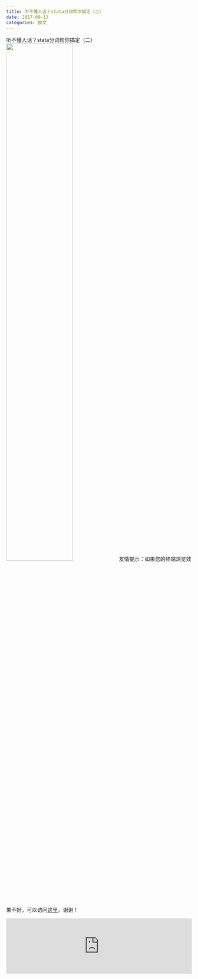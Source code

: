 ```yaml
---
title: 听不懂人话？stata分词帮你搞定（二）
date: 2017-09-13
categories: 推文
---
```

听不懂人话？stata分词帮你搞定（二）
<img src="http://mmbiz.qpic.cn/mmbiz_jpg/ACviaWTBFxhYvnGY6JicuSRq5vKAMZicG3wmE2AUSnf3qSROvHJJpstRfmnNU1WntXezmRhTVDyVySica9TQibHHfuQ/0?wx_fmt.jpeg" style="width: 60%; height: auto;"/><!--more-->
友情提示：如果您的终端浏览效果不好，可以访问[这里](https://stata-club.github.io/stata_article/2017-09-13.html)，谢谢！
<iframe src="https://stata-club.github.io/stata_article/2017-09-13.html" id="iframepage" frameborder="0" scrolling="no" marginheight="0" marginwidth="0" width="100%" onLoad="iFrameHeight()"></iframe>
<script type="text/javascript" language="javascript">
function iFrameHeight() {
var ifm= document.getElementById("iframepage");
var subWeb = document.frames ? document.frames["iframepage"].document : ifm.contentDocument;   
if(ifm != null && subWeb != null) {
 ifm.height = subWeb.body.scrollHeight;
} 
} 
</script> 